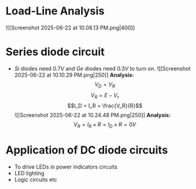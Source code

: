 
# Load-Line Analysis

![[Screenshot 2025-06-22 at 10.08.13 PM.png|400]]

# Series diode circuit

- $Si$ diodes need $0.7 V$ and $Ge$ diodes need $0.3 V$ to turn on.
![[Screenshot 2025-06-22 at 10.10.29 PM.png|250]]
**Analysis:**
$$V_D = V_R$$
$$V_R = E - V_r$$
$$I_D = I_R = \frac{V_R}{R}$$
![[Screenshot 2025-06-22 at 10.24.48 PM.png|250]]
**Analysis:**
$$V_R = I_R \times R = I_D \times R= 0V$$

# Application of DC diode circuits

- To drive LEDs in power indicators circuits
- LED lighting
- Logic circuits etc

